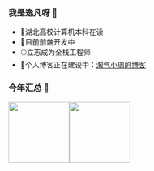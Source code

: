 ### 我是逸凡呀 🥭


- 🐳湖北高校计算机本科在读
- 💐目前前端开发中
- 🌕立志成为全栈工程师
- 🎉个人博客正在建设中：[淘气小周的博客](http://blog.zyifan.top/)

<!--
**zyifan1/zyifan1** is a ✨ _special_ ✨ repository because its `README.md` (this file) appears on your GitHub profile.

Here are some ideas to get you started:

- 🔭 I’m currently working on ...
- 🌱 I’m currently learning ...
- 👯 I’m looking to collaborate on ...
- 🤔 I’m looking for help with ...
- 💬 Ask me about ...
- 📫 How to reach me: ...
- 😄 Pronouns: ...
- ⚡ Fun fact: ...
-->
### 今年汇总 🛫
 <img align="" height="120px" src="https://github-readme-stats.vercel.app/api?username=zyifan1&hide_title=true&hide_border=true&show_icons=true&include_all_commits=true&line_height=21&bg_color=0,EC6C6C,FFD479,FFFC79,73FA79&theme=graywhite&locale=cn" /><img align="" height="120px" src="https://github-readme-stats.vercel.app/api/top-langs/?username=zyifan1&hide_title=true&hide_border=true&layout=compact&bg_color=0,73FA79,73FDFF,D783FF&theme=graywhite&locale=cn" />
